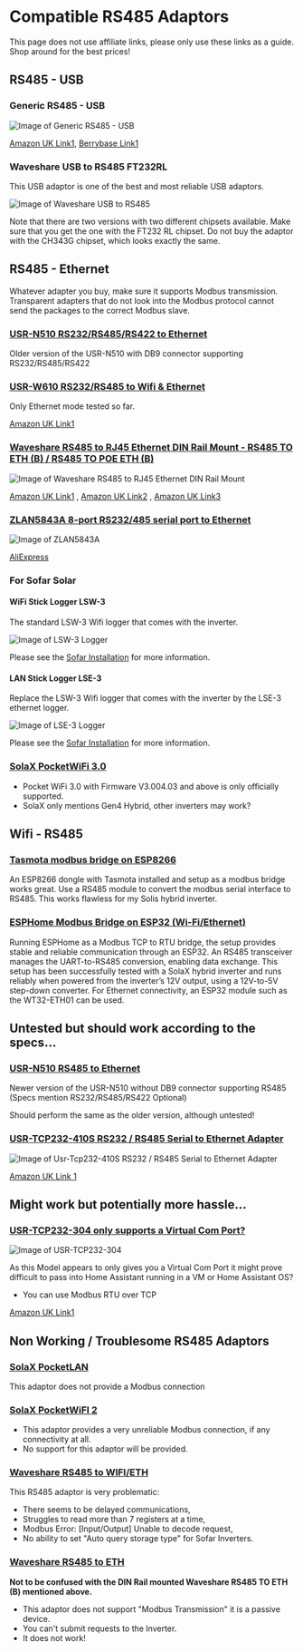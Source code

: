 # Compatible RS485 Adaptors

This page does not use affiliate links, please only use these links as a guide. Shop around for the best prices!

## RS485 - USB

### Generic RS485 - USB

![Image of Generic RS485 - USB](images/adaptor-rs485-usb.png)

[Amazon UK Link1](https://www.amazon.co.uk/dp/B07K3V381Z),
[Berrybase Link1](https://www.berrybase.de/raspberry-pi/raspberry-pi-computer/usb-geraete/usb-rs485-konverter)

### Waveshare USB to RS485 FT232RL

This USB adaptor is one of the best and most reliable USB adaptors.

![Image of Waveshare USB to RS485](images/adaptor-rs485-usb-waveshare-ft232rl.png)

Note that there are two versions with two different chipsets available. Make sure that you get the one with the FT232 RL chipset. Do not buy the adaptor with the CH343G chipset, which looks exactly the same.

## RS485 - Ethernet

Whatever adapter you buy, make sure it supports Modbus transmission. Transparent adapters that do not look into the Modbus protocol cannot send the packages to the correct Modbus slave.

### [USR-N510 RS232/RS485/RS422 to Ethernet](https://www.pusr.com/products/1-serial-port-etherne-device-servers-usr-n510.html)

Older version of the USR-N510 with DB9 connector supporting RS232/RS485/RS422

### [USR-W610 RS232/RS485 to Wifi & Ethernet](https://www.pusr.com/products/rs232/rs485-to-wifi-converters-usr-w610.html)

Only Ethernet mode tested so far.

[Amazon UK Link1](https://www.amazon.co.uk/dp/B07DNWM62H)

### [Waveshare RS485 to RJ45 Ethernet DIN Rail Mount - RS485 TO ETH (B) / RS485 TO POE ETH (B)](https://www.waveshare.com/wiki/RS485_TO_ETH_(B))

![Image of Waveshare RS485 to RJ45 Ethernet DIN Rail Mount](images/adaptor-rs485-eth-waveshare-b.png)

[Amazon UK Link1](https://www.amazon.co.uk/dp/B09MQTP16W) , [Amazon UK Link2](https://www.amazon.co.uk/dp/B09LQMH2S1) , [Amazon UK Link3](https://www.amazon.co.uk/dp/B09QMNWYLQ)

### [ZLAN5843A 8-port RS232/485 serial port to Ethernet](http://www.zlmcu.com/en/products_ZLAN5843A.htm)

![Image of ZLAN5843A](images/adaptor-rs485-eth-zlan-5843a.png)

[AliExpress](https://www.aliexpress.com/item/32888961582.html)

### For Sofar Solar

#### WiFi Stick Logger LSW-3

The standard LSW-3 Wifi logger that comes with the inverter.

![Image of LSW-3 Logger](images/adaptor-sofar-lsw3-wifi-logger.png)

Please see the [Sofar Installation](sofar-installation.md) for more information.

#### LAN Stick Logger LSE-3

Replace the LSW-3 Wifi logger that comes with the inverter by the LSE-3 ethernet logger.

![Image of LSE-3 Logger](images/adaptor-sofar-lse3-lan-logger.png)

Please see the [Sofar Installation](sofar-installation.md) for more information.

### [SolaX PocketWiFi 3.0](https://www.solaxpower.com/monitoring-dongles/)

- Pocket WiFi 3.0 with Firmware V3.004.03 and above is only officially supported.
- SolaX only mentions Gen4 Hybrid, other inverters may work?

## Wifi - RS485

### [Tasmota modbus bridge on ESP8266](https://tasmota.github.io/docs/Modbus-Bridge)

An ESP8266 dongle with Tasmota installed and setup as a modbus bridge works great. 
Use a RS485 module to convert the modbus serial interface to RS485.
This works flawless for my Solis hybrid inverter.

### [ESPHome Modbus Bridge on ESP32 (Wi-Fi/Ethernet)](https://github.com/rosenrot00/esphome_modbus_bridge)

Running ESPHome as a Modbus TCP to RTU bridge, the setup provides stable and reliable communication through an ESP32.
An RS485 transceiver manages the UART-to-RS485 conversion, enabling data exchange.
This setup has been successfully tested with a SolaX hybrid inverter and runs reliably when powered from the inverter’s 12V output, using a 12V-to-5V step-down converter.
For Ethernet connectivity, an ESP32 module such as the WT32-ETH01 can be used.

## Untested but should work according to the specs...

### [USR-N510 RS485 to Ethernet](https://www.pusr.com/products/1-rs485-serial-port-etherne-device-servers-usr-n510.html)

Newer version of the USR-N510 without DB9 connector supporting RS485 (Specs mention RS232/RS485/RS422 Optional)

Should perform the same as the older version, although untested!

### [USR-TCP232-410S RS232 / RS485 Serial to Ethernet Adapter](https://www.pusr.com/products/modbus-serial-to-ethernet-converters-usr-tcp232-410s.html)

![Image of Usr-Tcp232-410S RS232 / RS485 Serial to Ethernet Adapter](images/adaptor-rs485-eth-usr-410s.png)

[Amazon UK Link 1](https://www.amazon.co.uk/dp/B07C1TC165)

## Might work but potentially more hassle...

### [USR-TCP232-304 only supports a Virtual Com Port?](https://www.pusr.com/products/1-port-rs485-to-ethernet-converters-usr-tcp232-304.html)

![Image of USR-TCP232-304](images/adaptor-rs485-eth-usr-304.png)

As this Model appears to only gives you a Virtual Com Port it might prove difficult to pass into Home Assistant running in a VM or Home Assistant OS?

- You can use Modbus RTU over TCP

[Amazon UK Link1](https://www.amazon.co.uk/dp/B07BC77L8K)

## Non Working / Troublesome RS485 Adaptors

### [SolaX PocketLAN](https://www.solaxpower.com/monitoring-dongles/)

This adaptor does not provide a Modbus connection

### [SolaX PocketWiFI 2](https://www.solaxpower.com/monitoring-dongles/)

- This adaptor provides a very unreliable Modbus connection, if any connectivity at all.
- No support for this adaptor will be provided.

### [Waveshare RS485 to WIFI/ETH](https://www.waveshare.com/wiki/RS485_TO_WIFI/ETH)

This RS485 adaptor is very problematic:
- There seems to be delayed communications,
- Struggles to read more than 7 registers at a time,
- Modbus Error: [Input/Output] Unable to decode request,
- No ability to set "Auto query storage type" for Sofar Inverters.

### [Waveshare RS485 to ETH](https://www.waveshare.com/wiki/RS485_TO_ETH)
**Not to be confused with the DIN Rail mounted Waveshare RS485 TO ETH (B) mentioned above.**
- This adaptor does not support "Modbus Transmission" it is a passive device.
- You can't submit requests to the Inverter.
- It does not work!
